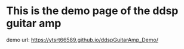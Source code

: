 # This is the demo page of the ddsp guitar amp 


demo url: https://ytsrt66589.github.io/ddspGuitarAmp_Demo/